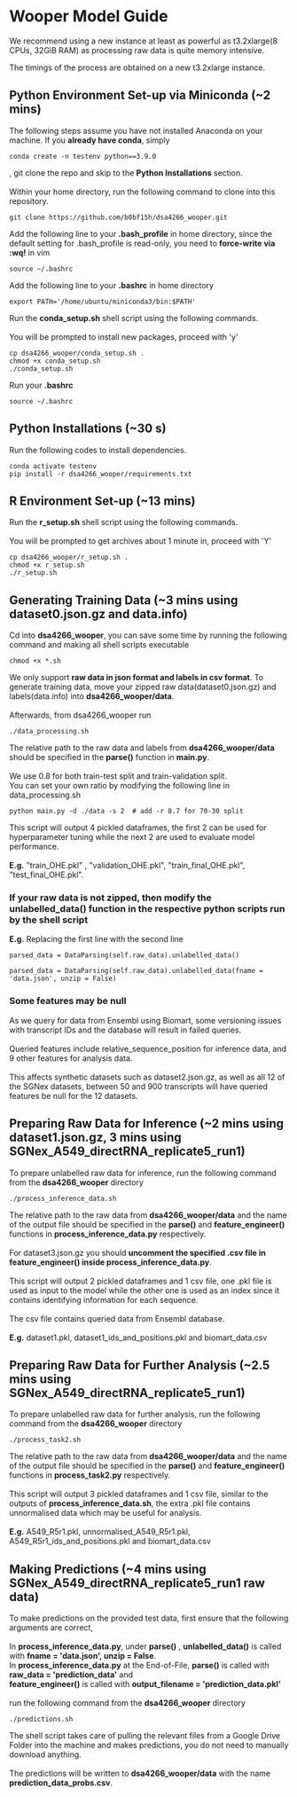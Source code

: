 # Wooper Model Guide
We recommend using a new instance at least as powerful as t3.2xlarge(8 CPUs, 32GiB RAM) as processing raw data is quite memory intensive.   

The timings of the process are obtained on a new t3.2xlarge instance.
## Python Environment Set-up via Miniconda (~2 mins)
The following steps assume you have not installed Anaconda on your machine. If you **already have conda**,
simply
```
conda create -n testenv python==3.9.0
```
, git clone the repo and skip to the **Python Installations** section.    \
\
Within your home directory, run the following command to clone into this repository.    

```
git clone https://github.com/b0bf15h/dsa4266_wooper.git
```
Add the following line to your **.bash_profile** in home directory, since the default setting for .bash_profile is read-only, you need to **force-write via :wq!** in vim
```
source ~/.bashrc
```
Add the following line to your **.bashrc** in home directory
```
export PATH='/home/ubuntu/miniconda3/bin:$PATH'
```
Run the **conda_setup.sh** shell script using the following commands. \
\
You will be prompted to install new packages, proceed with 'y'
```
cp dsa4266_wooper/conda_setup.sh .
chmod +x conda_setup.sh
./conda_setup.sh
```
Run your **.bashrc**
```
source ~/.bashrc
```

## Python Installations (~30 s)

Run the following codes to install dependencies. 
```
conda activate testenv
pip install -r dsa4266_wooper/requirements.txt
```

## R Environment Set-up (~13 mins)
Run the **r_setup.sh** shell script using the following commands. \
\
You will be prompted to get archives about 1 minute in, proceed with 'Y'
```
cp dsa4266_wooper/r_setup.sh .
chmod +x r_setup.sh
./r_setup.sh
```

## Generating Training Data (~3 mins using dataset0.json.gz and data.info)
Cd into **dsa4266_wooper**, you can save some time by running the following command and making all shell scripts executable
```
chmod +x *.sh
```
We only support **raw data in json format and labels in csv format**.
To generate training data, move your zipped raw data(dataset0.json.gz) and labels(data.info) into **dsa4266_wooper/data**. \
\
Afterwards, from dsa4266_wooper run 
```
./data_processing.sh
```
The relative path to the raw data and labels from **dsa4266_wooper/data** should be specified in the **parse()** function in **main.py**.\
\
We use 0.8 for both train-test split and train-validation split. \
You can set your own ratio by modifying the following line in data_processing.sh
```
python main.py -d ./data -s 2  # add -r 0.7 for 70-30 split
```
This script will output 4 pickled dataframes, the first 2 can be used for hyperparameter tuning while the next 2 are used to evaluate model performance. \
\
**E.g.** "train_OHE.pkl" , "validation_OHE.pkl", "train_final_OHE.pkl", "test_final_OHE.pkl".

### If your raw data is not zipped, then modify the unlabelled_data() function in the respective python scripts run by the shell script
**E.g.** Replacing the first line with the second line
```
parsed_data = DataParsing(self.raw_data).unlabelled_data()

parsed_data = DataParsing(self.raw_data).unlabelled_data(fname = 'data.json', unzip = False)

```

### Some features may be null
As we query for data from Ensembl using Biomart, some versioning issues with transcript IDs and the database will result in failed queries. \
\
Queried features include relative_sequence_position for inference data, and 9 other features for analysis data. \
\
This affects synthetic datasets such as dataset2.json.gz, as well as all 12 of the SGNex datasets, between 50 and 900 transcripts will have queried features be null for the 12 datasets.

## Preparing Raw Data for Inference (~2 mins using dataset1.json.gz, 3 mins using SGNex_A549_directRNA_replicate5_run1)
To prepare unlabelled raw data for inference, run the following command from the **dsa4266_wooper** directory
```
./process_inference_data.sh
```
The relative path to the raw data from **dsa4266_wooper/data** and the name of the output file should be specified in the **parse()** and **feature_engineer()** functions in **process_inference_data.py** respectively. \
\
For dataset3.json.gz you should **uncomment the specified .csv file in feature_engineer() inside process_inference_data.py**. \
\
This script will output 2 pickled dataframes and 1 csv file, one .pkl file is used as input to the model while the other one is used as an index since it contains identifying information for each sequence. \
\
The csv file contains queried data from Ensembl database. \
\
**E.g.** dataset1.pkl, dataset1_ids_and_positions.pkl and biomart_data.csv

## Preparing Raw Data for Further Analysis (~2.5 mins using SGNex_A549_directRNA_replicate5_run1)
To prepare unlabelled raw data for further analysis, run the following command from the **dsa4266_wooper** directory
```
./process_task2.sh
```
The relative path to the raw data from **dsa4266_wooper/data** and the name of the output file should be specified in the **parse()** and **feature_engineer()** functions in **process_task2.py** respectively.\
\
This script will output 3 pickled dataframes and 1 csv file, similar to the outputs of **process_inference_data.sh**, the extra .pkl file contains unnormalised data which may be useful for analysis.\
\
**E.g.** A549_R5r1.pkl, unnormalised_A549_R5r1.pkl, A549_R5r1_ids_and_positions.pkl and biomart_data.csv

## Making Predictions (~4 mins using SGNex_A549_directRNA_replicate5_run1 raw data)
To make predictions on the provided test data, first ensure that the following arguments are correct,\
\
In **process_inference_data.py**, under **parse()** , **unlabelled_data()** is called with **fname = 'data.json', unzip = False**.\
In **process_inference_data.py** at the End-of-File, **parse()** is called with **raw_data = 'prediction_data'** and\
**feature_engineer()** is called with **output_filename = 'prediction_data.pkl'**\
\
run the following command from the **dsa4266_wooper** directory
```
./predictions.sh
```
The shell script takes care of pulling the relevant files from a Google Drive Folder into the machine and makes predictions, you do not need to manually download anything.\
\
The predictions will be written to **dsa4266_wooper/data** with the name **prediction_data_probs.csv**.
